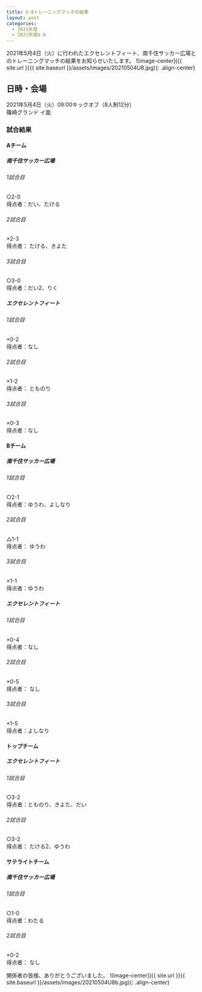 ```yaml
---
title: U-8トレーニングマッチの結果
layout: post
categories:
  - 2021年度
  - 2021年度U-8
---
```


2021年5月4日（火）に行われたエクセレントフィート、南千住サッカー広場とのトレーニングマッチの結果をお知らせいたします。
![image-center]({{ site.url }}{{ site.baseurl }}/assets/images/20210504U8.jpg){: .align-center}

## 日時・会場

2021年5月4日（火）09:00キックオフ（8人制12分）  
篠崎グランド イ面  

### 試合結果

#### Aチーム

##### 南千住サッカー広場

######  1試合目  
○2-0  
得点者：だい、たける

###### 2試合目  
×2-3  
得点者： たける、きよた

######  3試合目  
○3-0  
得点者：だい2、りく

##### エクセレントフィート

######  1試合目  
×0-2  
得点者：なし

###### 2試合目  
×1-2  
得点者： とものり

######  3試合目  
×0-3  
得点者：なし

#### Bチーム

##### 南千住サッカー広場

######  1試合目  
○2-1  
得点者：ゆうわ、よしなり

###### 2試合目  
△1-1  
得点者： ゆうわ

######  3試合目  
×1-1  
得点者：ゆうわ

##### エクセレントフィート

######  1試合目  
×0-4  
得点者：なし

###### 2試合目  
×0-5  
得点者： なし

######  3試合目  
×1-5  
得点者：よしなり

#### トップチーム

##### エクセレントフィート

######  1試合目  
○3-2  
得点者：とものり、きよた、だい

###### 2試合目  
○3-2  
得点者： たける2、ゆうわ

#### サテライトチーム

##### 南千住サッカー広場

######  1試合目  
○1-0  
得点者：わたる

###### 2試合目  
×0-2  
得点者： なし



関係者の皆様、ありがとうございました。
![image-center]({{ site.url }}{{ site.baseurl }}/assets/images/20210504U8b.jpg){: .align-center}
